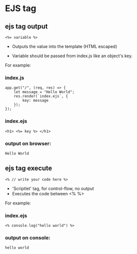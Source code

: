 # EJS tag

## ejs tag output
```
<%= variable %>  
```

* Outputs the value into the template (HTML escaped)

* Variable should be passed from index.js like an object's key.

For example: 

### index.js
```
app.get("/", (req, res) => {
    let message = "Hello World";
    res.render(`index.ejs`, {
        key: message
    });
});
```

### index.ejs
```
<h1> <%= key %> </h1>
```

### output on browser:
```
Hello World
```

## ejs tag execute
````
<% // write your code here %>
````

* 'Scriptlet' tag, for control-flow, no output
* Executes the code between <% %>

For example:

### index.ejs
```
<% console.log("hello world") %>
```

### output on console:
```
hello world
```